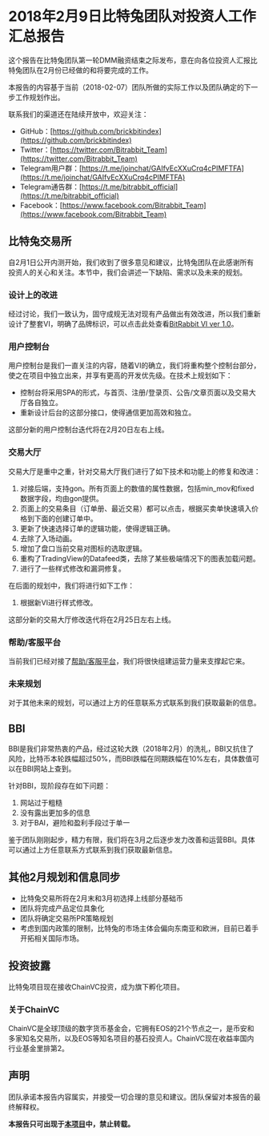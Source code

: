 # 2018年2月9日比特兔团队对投资人工作汇总报告

这个报告在比特兔团队第一轮DMM融资结束之际发布，意在向各位投资人汇报比特兔团队在2月份已经做的和将要完成的工作。

本报告的内容基于当前（2018-02-07）团队所做的实际工作以及团队确定的下一步工作规划作出。

联系我们的渠道还在陆续开放中，欢迎关注：
- GitHub：[https://github.com/brickbitindex](https://github.com/brickbitindex)
- Twitter：[https://twitter.com/Bitrabbit_Team](https://twitter.com/Bitrabbit_Team)
- Telegram用户群：[https://t.me/joinchat/GAIfvEcXXuCrq4cPIMFTFA](https://t.me/joinchat/GAIfvEcXXuCrq4cPIMFTFA)
- Telegram通告群：[https://t.me/bitrabbit_official](https://t.me/bitrabbit_official)
- Facebook：[https://www.facebook.com/Bitrabbit_Team](https://www.facebook.com/Bitrabbit_Team)


## 比特兔交易所

自2月1日公开内测开始，我们收到了很多意见和建议，比特兔团队在此感谢所有投资人的关心和关注。本节中，我们会讲述一下缺陷、需求以及未来的规划。

### 设计上的改进

经过讨论，我们一致认为，固守成规无法对现有产品做出有效改进，所以我们重新设计了整套VI，明确了品牌标识，可以点击此处查看[BitRabbit VI ver 1.0](http://project.isekai.me/bitrabbit/bitrabbit-vi.pdf)。

### 用户控制台

用户控制台是我们一直关注的内容，随着VI的确立，我们将重构整个控制台部分，使之在项目中独立出来，并享有更高的开发优先级。在技术上规划如下：

- 控制台将采用SPA的形式，与首页、注册/登录页、公告/文章页面以及交易大厅各自独立。
- 重新设计后台的这部分接口，使得通信更加高效和独立。

这部分新的用户控制台迭代将在2月20日左右上线。

### 交易大厅

交易大厅是重中之重，针对交易大厅我们进行了如下技术和功能上的修复和改进：

1. 对接后端，支持gon。所有页面上的数值的属性数据，包括min_mov和fixed数据字段，均由gon提供。
2. 页面上的交易条目（订单册、最近交易）都可以点击，根据买卖单快速填入价格到下面的创建订单中。
3. 更新了快速选择订单的逻辑功能，使得逻辑正确。
4. 去除了入场动画。
5. 增加了盘口当前交易对图标的选取逻辑。
6. 重构了TradingView的Datafeed类，去除了某些极端情况下的图表加载问题。
7. 进行了一些样式修改和漏洞修复。

在后面的规划中，我们将进行如下工作：

1. 根据新VI进行样式修改。

这部分新的交易大厅修改迭代将在2月25日左右上线。

### 帮助/客服平台

当前我们已经对接了[帮助/客服平台](https://support.bitrabbit.com/hc/zh-cn)，我们将很快组建运营力量来支撑起它来。

### 未来规划

对于其他未来的规划，可以通过上方的任意联系方式联系到我们获取最新的信息。

## BBI

BBI是我们非常热衷的产品，经过这轮大跌（2018年2月）的洗礼，BBI又抗住了风险，比特币本轮跌幅超过50%，而BBI跌幅在同期跌幅在10%左右，具体数值可以在BBI网站上查到。

针对BBI，现阶段存在如下问题：

1. 网站过于粗糙
2. 没有露出更加多的信息
3. 对于BAI，避险和盈利手段过于单一

鉴于团队刚刚起步，精力有限，我们将在3月之后逐步发力改善和运营BBI。具体可以通过上方任意联系方式联系到我们获取最新信息。

## 其他2月规划和信息同步

- 比特兔交易所将在2月末和3月初选择上线部分基础币
- 团队将完成产品定位具象化
- 团队将确定交易所PR策略规划
- 考虑到国内政策的限制，比特兔的市场主体会偏向东南亚和欧洲，目前已着手开拓相关国际市场。

## 投资披露

比特兔项目现在接收ChainVC投资，成为旗下孵化项目。

### 关于ChainVC

ChainVC是全球顶级的数字货币基金会，它拥有EOS的21个节点之一，是币安和多家知名交易所，以及EOS等知名项目的基石投资人。ChainVC现在收益率国内行业基金里排第2。

## 声明

团队承诺本报告内容属实，并接受一切合理的意见和建议。团队保留对本报告的最终解释权。

**本报告只可出现于[本项目](https://github.com/brickbitindex/brb-change-log)中，禁止转载。**
